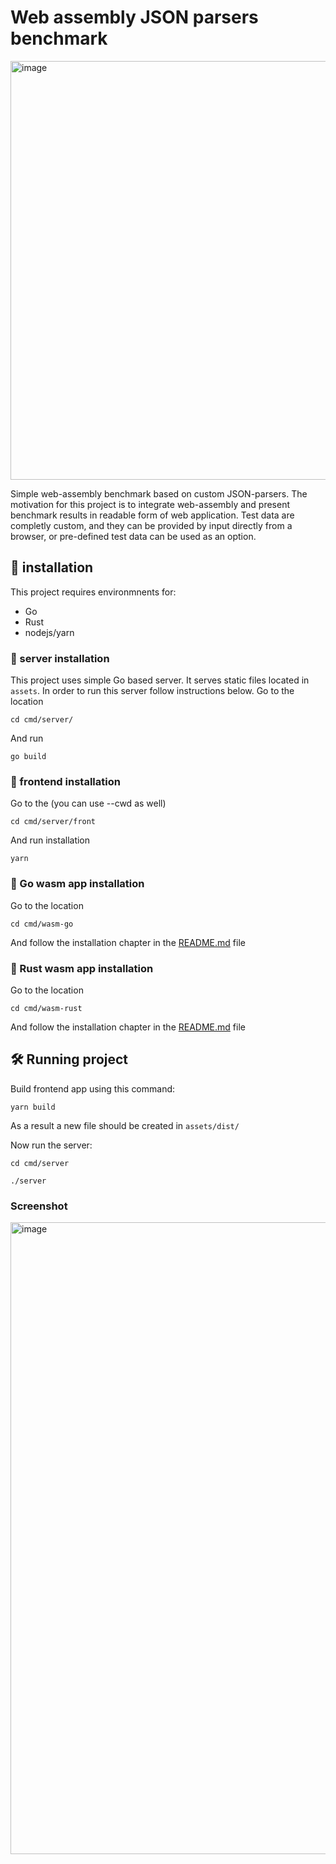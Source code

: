 # Web assembly JSON parsers benchmark

<img width="670" alt="image" src="https://user-images.githubusercontent.com/40120335/184539061-ad5a9c1f-2b41-49e8-945a-cb4b5fbe0a0c.png">

Simple web-assembly benchmark based on custom JSON-parsers. The motivation for this project is to integrate web-assembly and present benchmark results in readable form of web application. Test data are completly custom, and they can be provided by input directly from a browser, or pre-defined test data can be used as an option.

## 🚴 installation

This project requires environmnents for: 
 - Go
 - Rust
 - nodejs/yarn

### 🚴  server installation
This project uses simple Go based server. It serves static files located in `assets`.
In order to run this server follow instructions below.
Go to the location

`cd cmd/server/`

And run

`go build`
 
### 🚴  frontend installation

Go to the (you can use --cwd as well)

`cd cmd/server/front`

And run installation 

`yarn`


### 🚴  Go wasm app installation

Go to the location

`cd cmd/wasm-go`

And follow the installation chapter in the [README.md](cmd/wasm-go/README.md) file 

### 🚴  Rust wasm app installation

Go to the location

`cd cmd/wasm-rust`

And follow the installation chapter in the [README.md](cmd/wasm-rust/README.md) file 

## 🛠️ Running project

Build frontend app using this command:

`yarn build`

As a result a new file should be created in `assets/dist/`

Now run the server:

`cd cmd/server`

`./server`

### Screenshot

<img width="1011" alt="image" src="https://user-images.githubusercontent.com/40120335/184535465-d7796ad4-2544-43dc-b196-667f37201041.png">

